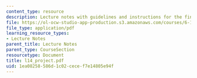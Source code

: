 ```yaml
---
content_type: resource
description: Lecture notes with guidelines and instructions for the final project.
file: https://ol-ocw-studio-app-production.s3.amazonaws.com/courses/6-111-introductory-digital-systems-laboratory-spring-2006/1ea08258586d1c02cecef7e14805e94f_l14_project.pdf
file_type: application/pdf
learning_resource_types:
- Lecture Notes
parent_title: Lecture Notes
parent_type: CourseSection
resourcetype: Document
title: l14_project.pdf
uid: 1ea08258-586d-1c02-cece-f7e14805e94f
---
```

